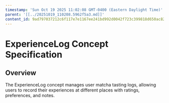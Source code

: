 ```yaml
---
timestamp: 'Sun Oct 19 2025 11:02:08 GMT-0400 (Eastern Daylight Time)'
parent: '[[../20251019_110208.5962f5a3.md]]'
content_id: 9ad797037212c6f117e7e1167ee241bd992d0042f723c399818d650ac82d30d7
---
```


# ExperienceLog Concept Specification

## Overview

The ExperienceLog concept manages user matcha tasting logs, allowing users to record their experiences at different places with ratings, preferences, and notes.

